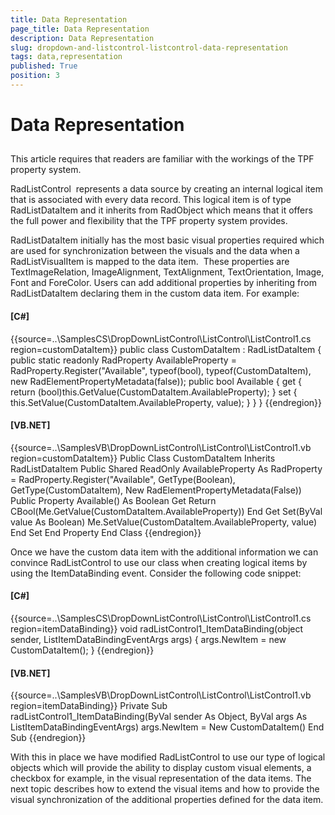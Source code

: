```yaml
---
title: Data Representation
page_title: Data Representation
description: Data Representation
slug: dropdown-and-listcontrol-listcontrol-data-representation
tags: data,representation
published: True
position: 3
---
```


# Data Representation



## 

This article requires that readers are familiar with the workings of the TPF property system.

RadListControl  represents a data source by creating an internal logical item that is associated with every data record. This logical item is of type RadListDataItem and it inherits from RadObject which means that it offers the full power and flexibility that the TPF property system provides.

RadListDataItem initially has the most basic visual properties required which are used for synchronization between the visuals and the data when a RadListVisualItem is mapped to the data item.  These properties are TextImageRelation, ImageAlignment, TextAlignment, TextOrientation, Image, Font and ForeColor. Users can add additional properties by inheriting from RadListDataItem declaring them in the custom data item. For example:

#### __[C#]__

{{source=..\SamplesCS\DropDownListControl\ListControl\ListControl1.cs region=customDataItem}}
	    public class CustomDataItem : RadListDataItem
	    {
	        public static readonly RadProperty AvailableProperty = RadProperty.Register("Available", typeof(bool), typeof(CustomDataItem), new RadElementPropertyMetadata(false));
	        public bool Available
	        {
	            get
	            {
	                return (bool)this.GetValue(CustomDataItem.AvailableProperty);
	            }
	            set
	            {
	                this.SetValue(CustomDataItem.AvailableProperty, value);
	            }
	        }
	    }
	{{endregion}}



#### __[VB.NET]__

{{source=..\SamplesVB\DropDownListControl\ListControl\ListControl1.vb region=customDataItem}}
	Public Class CustomDataItem
	    Inherits RadListDataItem
	    Public Shared ReadOnly AvailableProperty As RadProperty = RadProperty.Register("Available", GetType(Boolean), GetType(CustomDataItem), New RadElementPropertyMetadata(False))
	    Public Property Available() As Boolean
	        Get
	            Return CBool(Me.GetValue(CustomDataItem.AvailableProperty))
	        End Get
	        Set(ByVal value As Boolean)
	            Me.SetValue(CustomDataItem.AvailableProperty, value)
	        End Set
	    End Property
	End Class
	{{endregion}}





Once we have the custom data item with the additional information we can convince RadListControl to use our class when creating logical items by using the ItemDataBinding event. Consider the following code snippet: 

#### __[C#]__

{{source=..\SamplesCS\DropDownListControl\ListControl\ListControl1.cs region=itemDataBinding}}
	        void radListControl1_ItemDataBinding(object sender, ListItemDataBindingEventArgs args)
	        {
	            args.NewItem = new CustomDataItem();
	        }
	{{endregion}}



#### __[VB.NET]__

{{source=..\SamplesVB\DropDownListControl\ListControl\ListControl1.vb region=itemDataBinding}}
	    Private Sub radListControl1_ItemDataBinding(ByVal sender As Object, ByVal args As ListItemDataBindingEventArgs)
	        args.NewItem = New CustomDataItem()
	    End Sub
	{{endregion}}



With this in place we have modified RadListControl to use our type of logical objects which will provide the ability to display custom visual elements, a checkbox for example, in the visual representation of the data items. The next topic describes how to extend the visual items and how to provide the visual synchronization of the additional properties defined for the data item.
